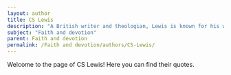 ```yaml
---
layout: author
title: CS Lewis
description: "A British writer and theologian, Lewis is known for his works on Christian apologetics, including 'Mere Christianity' and 'The Screwtape Letters,' which explore themes of faith and devotion."
subject: "Faith and devotion"
parent: Faith and devotion
permalink: /Faith and devotion/authors/CS-Lewis/
---
```


Welcome to the page of CS Lewis! Here you can find their quotes.
